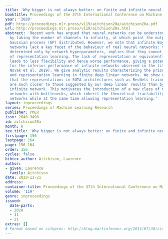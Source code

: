 ```yaml
---
title: 'Why bigger is not always better: on finite and infinite neural networks'
booktitle: Proceedings of the 37th International Conference on Machine Learning
year: '2020'
pdf: http://proceedings.mlr.press/v119/aitchison20a/aitchison20a.pdf
url: http://proceedings.mlr.press/v119/aitchison20a.html
abstract: 'Recent work has argued that neural networks can be understood theoretically
  by taking the number of channels to infinity, at which point the outputs become
  Gaussian process (GP) distributed. However, we note that infinite Bayesian neural
  networks lack a key facet of the behaviour of real neural networks: the fixed kernel,
  determined only by network hyperparameters, implies that they cannot do any form
  of representation learning. The lack of representation or equivalently kernel learning
  leads to less flexibility and hence worse performance, giving a potential explanation
  for the inferior performance of infinite networks observed in the literature (e.g.
  Novak et al. 2019). We give analytic results characterising the prior over representations
  and representation learning in finite deep linear networks. We show empirically
  that the representations in SOTA architectures such as ResNets trained with SGD
  are much closer to those suggested by our deep linear results than by the corresponding
  infinite network. This motivates the introduction of a new class of network: infinite
  networks with bottlenecks, which inherit the theoretical tractability of infinite
  networks while at the same time allowing representation learning.'
layout: inproceedings
series: Proceedings of Machine Learning Research
publisher: PMLR
issn: 2640-3498
id: aitchison20a
month: 0
tex_title: 'Why bigger is not always better: on finite and infinite neural networks'
firstpage: 156
lastpage: 164
page: 156-164
order: 156
cycles: false
bibtex_author: Aitchison, Laurence
author:
- given: Laurence
  family: Aitchison
date: 2020-11-21
address: 
container-title: Proceedings of the 37th International Conference on Machine Learning
volume: '119'
genre: inproceedings
issued:
  date-parts:
  - 2020
  - 11
  - 21
extras: []
# Format based on citeproc: http://blog.martinfenner.org/2013/07/30/citeproc-yaml-for-bibliographies/
---
```

